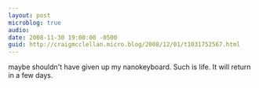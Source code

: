 ```yaml
---
layout: post
microblog: true
audio: 
date: 2008-11-30 19:00:00 -0500
guid: http://craigmcclellan.micro.blog/2008/12/01/t1031752567.html
---
```

maybe shouldn't have given up my nanokeyboard.  Such is life.  It will return in a few days.
